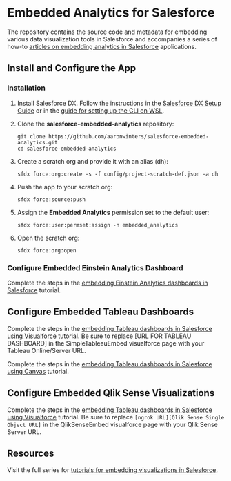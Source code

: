 # Embedded Analytics for Salesforce
The repository contains the source code and metadata for embedding various data visualization tools in Salesforce and accompanies a series of how-to [articles on embedding analytics in Salesforce](https://www.aaronwinters.org/embedded-analytics-for-salesforce-applications/) applications.

## Install and Configure the App

### Installation
1. Install Salesforce DX. Follow the instructions in the [Salesforce DX Setup Guide](https://developer.salesforce.com/docs/atlas.en-us.sfdx_setup.meta/sfdx_setup/sfdx_setup_intro.htm) or in the [guide for setting up the CLI on WSL](https://www.aaronwinters.org/setting-up-sfdx-cli-on-the-windows-subsystem-for-linux/).

1. Clone the **salesforce-embedded-analytics** repository:

   ```
   git clone https://github.com/aaronwinters/salesforce-embedded-analytics.git
   cd salesforce-embedded-analytics
   ```

1. Create a scratch org and provide it with an alias (dh):

   ```
   sfdx force:org:create -s -f config/project-scratch-def.json -a dh
   ```

1. Push the app to your scratch org:

   ```
   sfdx force:source:push
   ```

1. Assign the **Embedded Analytics** permission set to the default user:

   ```
   sfdx force:user:permset:assign -n embedded_analytics
   ```

1. Open the scratch org:

   ```
   sfdx force:org:open
   ```

### Configure Embedded Einstein Analytics Dashboard
Complete the steps in the [embedding Einstein Analytics dashboards in Salesforce](https://www.aaronwinters.org/embed-einstein-analytics-dashboard-in-salesforce-records/) tutorial.

## Configure Embedded Tableau Dashboards
Complete the steps in the [embedding Tableau dashboards in Salesforce using Visualforce](https://www.aaronwinters.org/embed-tableau-dashboard-in-salesforce-records-using-visualforce/) tutorial. Be sure to replace [URL FOR TABLEAU DASHBOARD] in the SimpleTableauEmbed visualforce page with your Tableau Online/Server URL.

Complete the steps in the [embedding Tableau dashboards in Salesforce using Canvas](https://www.aaronwinters.org/embed-tableau-dashboard-in-salesforce-records-with-canvas/) tutorial.

## Configure Embedded Qlik Sense Visualizations
Complete the steps in the [embedding Tableau dashboards in Salesforce using Visualforce](https://www.aaronwinters.org/embed-qlik-sense-dashboards-in-salesforce-records/) tutorial. Be sure to replace `[ngrok URL][Qlik Sense Single Object URL]` in the QlikSenseEmbed visualforce page with your Qlik Sense Server URL.

## Resources
Visit the full series for [tutorials for embedding visualizations in Salesforce](https://www.aaronwinters.org/embedded-analytics-for-salesforce-applications/).


